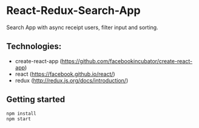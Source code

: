 # React-Redux-Search-App
Search App with async receipt users, filter input and sorting.

## Technologies:

* create-react-app (https://github.com/facebookincubator/create-react-app)
* react (https://facebook.github.io/react/)
* redux (http://redux.js.org/docs/introduction/)

## Getting started
```
npm install
npm start